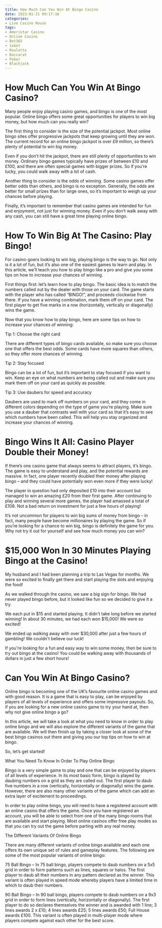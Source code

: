 ```yaml
---
title: How Much Can You Win At Bingo Casino
date: 2023-01-21 09:17:16
categories:
- Live Casino House
tags:
- Ameristar Casino
- Online Casino
- Bet365
- 1xbet
- Roulette
- Baccarat
- Poker
- Blackjack
---
```



#  How Much Can You Win At Bingo Casino?

Many people enjoy playing casino games, and bingo is one of the most popular. Online bingo offers some great opportunities for players to win big money, but how much can you really win?

The first thing to consider is the size of the potential jackpot. Most online bingo sites offer progressive jackpots that keep growing until they are won. The current record for an online bingo jackpot is over £9 million, so there’s plenty of potential to win big money.

Even if you don’t hit the jackpot, there are still plenty of opportunities to win money. Ordinary bingo games typically have prizes of between £10 and £100, and there are often special games with bigger prizes. So if you’re lucky, you could walk away with a lot of cash.

Another thing to consider is the odds of winning. Some casino games offer better odds than others, and bingo is no exception. Generally, the odds are better for small prizes than for large ones, so it’s important to weigh up your chances before playing.

Finally, it’s important to remember that casino games are intended for fun and enjoyment, not just for winning money. Even if you don’t walk away with any cash, you can still have a great time playing online bingo.

#  How To Win Big At The Casino: Play Bingo!

For casino-goers looking to win big, playing bingo is the way to go. Not only is it a lot of fun, but it’s also one of the easiest games to learn and play. In this article, we’ll teach you how to play bingo like a pro and give you some tips on how to increase your chances of winning.

First things first: let’s learn how to play bingo. The basic idea is to match the numbers called out by the dealer with those on your card. The game starts with the player who has called “BINGO!”, and proceeds clockwise from there. If you have a winning combination, mark them off on your card. The first player to get five marks in a row (horizontally, vertically or diagonally) wins the game.

Now that you know how to play bingo, here are some tips on how to increase your chances of winning:

Tip 1: Choose the right card

There are different types of bingo cards available, so make sure you choose one that offers the best odds. Some cards have more squares than others, so they offer more chances of winning.

Tip 2: Stay focused

Bingo can be a lot of fun, but it’s important to stay focused if you want to win. Keep an eye on what numbers are being called out and make sure you mark them off on your card as quickly as possible.

Tip 3: Use daubers for speed and accuracy

Daubers are used to mark off numbers on your card, and they come in different colors depending on the type of game you’re playing. Make sure you use a dauber that contrasts well with your card so that it’s easy to see which numbers have been called. This will help you stay organized and increase your chances of winning.

#  Bingo Wins It All: Casino Player Double their Money!

If there’s one casino game that always seems to attract players, it’s bingo. The game is easy to understand and play, and the potential rewards are massive. In fact, one player recently doubled their money after playing bingo – and they could have potentially won even more if they were lucky!

The player in question had only deposited £10 into their account but managed to win an amazing £20 from their first game. After continuing to play and winning several more games, the player had amassed a total of £108. Not a bad return on investment for just a few hours of playing!

It’s not uncommon for players to win big sums of money from bingo – in fact, many people have become millionaires by playing the game. So if you’re looking for a chance to win big, bingo is definitely the game for you. Why not try it out for yourself and see how much money you can win?

#  $15,000 Won In 30 Minutes Playing Bingo at the Casino!

My husband and I had been planning a trip to Las Vegas for months. We were so excited to finally get there and start playing the slots and enjoying the food!

As we walked through the casino, we saw a big sign for bingo. We had never played bingo before, but it looked like fun so we decided to give it a try.

We each put in $15 and started playing. It didn't take long before we started winning! In about 30 minutes, we had each won $15,000! We were so excited!

We ended up walking away with over $30,000 after just a few hours of gambling! We couldn't believe our luck!

If you're looking for a fun and easy way to win some money, then be sure to try out bingo at the casino! You could be walking away with thousands of dollars in just a few short hours!

#  Can You Win At Bingo Casino?

Online bingo is becoming one of the UK’s favourite online casino games and with good reason. It is a game that is easy to play, can be enjoyed by players of all levels of experience and offers some impressive payouts. So, if you are looking for a new online casino game to try your hand at, then why not give online bingo a go?

In this article, we will take a look at what you need to know in order to play online bingo and we will also explore the different variants of the game that are available. We will then finish up by taking a closer look at some of the best bingo casinos out there and giving you our top tips on how to win at bingo.

So, let’s get started!

What You Need To Know In Order To Play Online Bingo

Bingo is a very simple game to play and one that can be enjoyed by players of all levels of experience. In its most basic form, bingo is played by daubing numbers on a grid as they are called out. The first player to daub five numbers in a row (vertically, horizontally or diagonally) wins the game. However, there are also many other variants of the game which can add an extra layer of excitement to proceedings.

In order to play online bingo, you will need to have a registered account with an online casino that offers the game. Once you have registered an account, you will be able to select from one of the many bingo rooms that are available and start playing. Most online casinos offer free play modes so that you can try out the game before parting with any real money.

The Different Variants Of Online Bingo

There are many different variants of online bingo available and each one offers its own unique set of rules and gameplay features. The following are some of the most popular variants of online bingo:

75 Ball Bingo – In 75 ball bingo, players compete to daub numbers on a 5x5 grid in order to form patterns such as lines, squares or halos. The first player to daub all their numbers in any pattern declared as the winner. This variant is often played in speed mode whereby players have a limited time in which to daub their numbers.

90 Ball Bingo – In 90 ball bingo, players compete to daub numbers on a 9x3 grid in order to form lines (vertically, horizontally or diagonally). The first player to do so declares themselves the winner and is awarded with 1 line; 3 lines awards 2 x £10; 4 lines awards £25; 5 lines awards £50; Full House awards £100. This variant is often played in multi-player mode where players compete against each other for the best score.